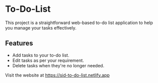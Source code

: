 # To-Do-List
This project is a straightforward web-based to-do list application to help you manage your tasks effectively.

## Features

- Add tasks to your to-do list.
- Edit tasks as per your requirement.
- Delete tasks when they're no longer needed.

 Visit the website at https://sid-to-do-list.netlify.app

